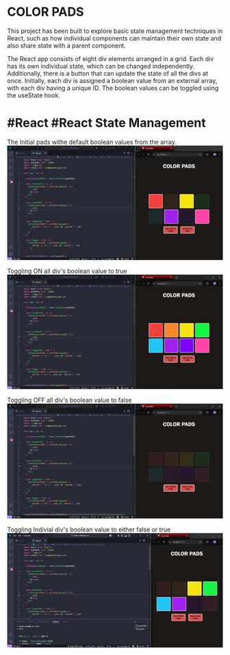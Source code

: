 # COLOR PADS

This project has been built to explore basic state management techniques in React, such as how individual components can maintain their own state and also share state with a parent component.

The React app consists of eight div elements arranged in a grid. Each div has its own individual state, which can be changed independently. Additionally, there is a button that can update the state of all the divs at once. Initially, each div is assigned a boolean value from an external array, with each div having a unique ID. The boolean values can be toggled using the useState hook.

# #React  #React State Management

The Initial pads withe default boolean values from the array.
![](ss1.png)

Toggling ON all div's boolean value to true
![](ss3.png)

Toggling OFF all div's boolean value to false
![](ss2.png)

Toggling Indivial div's boolean value to either false or true
![](ss4.png)





